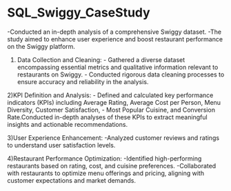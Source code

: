 # SQL_Swiggy_CaseStudy

-Conducted an in-depth analysis of a comprehensive Swiggy dataset.
-The study aimed to enhance user experience and boost restaurant performance on the Swiggy platform.


1) Data Collection and Cleaning:
           - Gathered a diverse dataset encompassing essential metrics and qualitative information relevant to restaurants on Swiggy.
           - Conducted rigorous data cleaning processes to ensure accuracy and reliability in the analysis.

2)KPI Definition and Analysis:
           - Defined and calculated key performance indicators (KPIs) including Average Rating, Average Cost per Person, Menu Diversity, Customer Satisfaction,
           - Most Popular Cuisine, and Conversion Rate.Conducted in-depth analyses of these KPIs to extract meaningful insights and actionable recommendations.

3)User Experience Enhancement:
           -Analyzed customer reviews and ratings to understand user satisfaction levels.

4)Restaurant Performance Optimization:
          -Identified high-performing restaurants based on rating, cost, and cuisine preferences.
          -Collaborated with restaurants to optimize menu offerings and pricing, aligning with customer expectations and market demands.             

